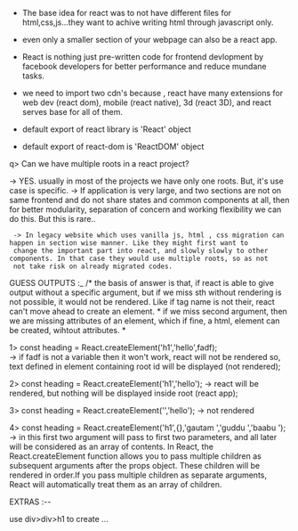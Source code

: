 * The base idea for react was to not have different files for html,css,js...they want to 
  achive writing html through javascript only.

* even only a smaller section of your webpage can also be a react app.

* React is nothing just pre-written code for frontend devlopment by facebook developers for better performance and reduce mundane tasks.

* we need to import two cdn's because , react have many extensions for web dev (react dom), mobile (react native), 3d (react 3D), and react serves 
  base for all of them.

* default export of react library is 'React' object
* default export of react-dom is 'ReactDOM' object

q> Can we have multiple roots in a react project?

-> YES. usually in most of the projects we have only one roots. But, it's use case is specific.
  -> If application is very large, and two sections are not on same frontend and do not share states and common components at all, then
     for better modularity, separation of concern and working flexibility we can do this. But this is rare..

     -> In legacy website which uses vanilla js, html , css migration can happen in section wise manner. Like they might first want to 
     change the important part into react, and slowly slowly to other components. In that case they would use multiple roots, so as not 
     not take risk on already migrated codes.

     
     











 GUESS OUTPUTS :_
 /* the basis of answer is that, if react is able to give output without a specific argument, but if we
    miss sth without rendering is not possible, it would not be rendered. Like if tag name is not their, react can't 
    move ahead to create an element.
    * if we miss second argument, then we are missing attributes of an element, which if fine, a html, element can be created, wihtout attributes.
    *

 1> const heading = React.createElement('h1','hello',fadf);   
   -> if fadf is not a variable then it won't work, react will not be rendered so, text defined in element containing root id will be displayed (not rendered);

 2> const heading = React.createElement('h1','hello'); 
   -> react will be rendered, but nothing will be displayed inside root (react app);
   
3> const heading = React.createElement('','hello');
   -> not rendered   

4> const heading = React.createElement('h1',{},'gautam ','guddu ','baabu ');
  -> in this first two argument will pass to first two parameters, and all later will be considered as an array of contents.      In React, the React.createElement function allows you to pass multiple children as subsequent arguments after the props object. These children will be rendered in order.If you pass multiple children as separate arguments, React will automatically treat them as an array of children.   










  EXTRAS :--

  use div>div>h1 to create ...